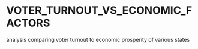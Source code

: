 # VOTER_TURNOUT_VS_ECONOMIC_FACTORS
analysis comparing voter turnout to economic prosperity of various states
